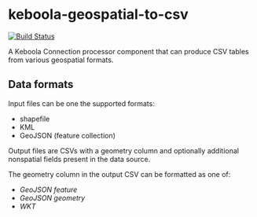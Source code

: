 # keboola-geospatial-to-csv
[![Build Status](https://travis-ci.org/petr-k/keboola-geospatial-to-csv.svg?branch=master)](https://travis-ci.org/petr-k/keboola-geospatial-to-csv)


A Keboola Connection processor component that can produce CSV tables from various geospatial formats.

## Data formats
Input files can be one the supported formats:
* shapefile
* KML
* GeoJSON (feature collection)

Output files are CSVs with a geometry column and optionally additional
nonspatial fields present in the data source.

The geometry column in the output CSV can be formatted as one of:
* _GeoJSON feature_
* _GeoJSON geometry_
* _WKT_
